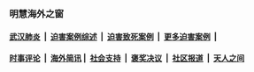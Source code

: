 
### 明慧海外之窗

####  [武汉肺炎](indexes/365.md?t=04172001) &nbsp;|&nbsp;  [迫害案例综述](indexes/328.md?t=04172001) &nbsp;|&nbsp; [迫害致死案例](indexes/277.md?t=04172001)  &nbsp;|&nbsp; [更多迫害案例](indexes/81.md?t=04172001)  &nbsp;|&nbsp; 
####  [时事评论](indexes/19.md?t=04172001) &nbsp;|&nbsp; [海外简讯](indexes/245.md?t=04172001)&nbsp;|&nbsp;  [社会支持](indexes/140.md?t=04172001) &nbsp;|&nbsp; [褒奖决议](indexes/282.md?t=04172001) &nbsp;|&nbsp; [社区报道](indexes/91.md?t=04172001)  &nbsp;|&nbsp; [天人之间](indexes/78.md?t=04172001) 

